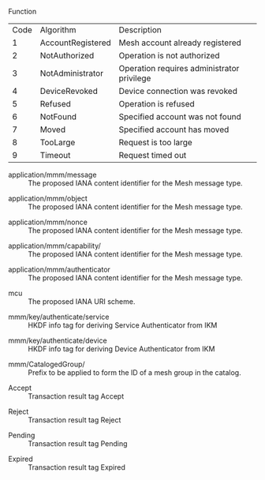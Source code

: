 Function
<table>
<tr><td>Code</td><td>Algorithm</td><td>Description</td></tr>
<tr><td>1</td><td>AccountRegistered</td><td>Mesh account already registered</td></tr>
<tr><td>2</td><td>NotAuthorized</td><td>Operation is not authorized</td></tr>
<tr><td>3</td><td>NotAdministrator</td><td>Operation requires administrator privilege</td></tr>
<tr><td>4</td><td>DeviceRevoked</td><td>Device connection was revoked</td></tr>
<tr><td>5</td><td>Refused</td><td>Operation is refused</td></tr>
<tr><td>6</td><td>NotFound</td><td>Specified account was not found</td></tr>
<tr><td>7</td><td>Moved</td><td>Specified account has moved</td></tr>
<tr><td>8</td><td>TooLarge</td><td>Request is too large</td></tr>
<tr><td>9</td><td>Timeout</td><td>Request timed out</td></tr>
</table>
<dl>
<dt>application/mmm/message
<dd>
    The proposed IANA content identifier for the Mesh message type.
</dd>
</dl>
<dl>
<dt>application/mmm/object
<dd>
    The proposed IANA content identifier for the Mesh message type.
</dd>
</dl>
<dl>
<dt>application/mmm/nonce
<dd>
    The proposed IANA content identifier for the Mesh message type.
</dd>
</dl>
<dl>
<dt>application/mmm/capability/
<dd>
    The proposed IANA content identifier for the Mesh message type.
</dd>
</dl>
<dl>
<dt>application/mmm/authenticator
<dd>
    The proposed IANA content identifier for the Mesh message type.
</dd>
</dl>
<dl>
<dt>mcu
<dd>
    The proposed IANA URI scheme.
</dd>
</dl>
<dl>
<dt>mmm/key/authenticate/service
<dd>
    HKDF info tag for deriving Service Authenticator from IKM
</dd>
</dl>
<dl>
<dt>mmm/key/authenticate/device
<dd>
    HKDF info tag for deriving Device Authenticator from IKM
</dd>
</dl>
<dl>
<dt>mmm/CatalogedGroup/
<dd>
    Prefix to be applied to form the ID of a mesh group in the catalog.
</dd>
</dl>
<dl>
</dl>
<dl>
</dl>
<dl>
</dl>
<dl>
</dl>
<dl>
</dl>
<dl>
<dt>Accept
<dd>
    Transaction result tag Accept
</dd>
</dl>
<dl>
<dt>Reject
<dd>
    Transaction result tag Reject
</dd>
</dl>
<dl>
<dt>Pending
<dd>
    Transaction result tag Pending
</dd>
</dl>
<dl>
<dt>Expired
<dd>
    Transaction result tag Expired
</dd>
</dl>
